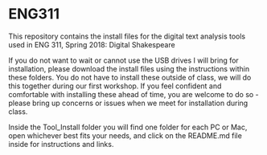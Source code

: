 # ENG311
This repository contains the install files for the digital text analysis tools used in ENG 311, Spring 2018:  Digital Shakespeare

If you do not want to wait or cannot use the USB drives I will bring for installation, please download the install files using the instructions within these folders.  You do not have to install these outside of class, we will do this together during our first workshop.  If you feel confident and comfortable with installing these ahead of time, you are welcome to do so - please bring up concerns or issues when we meet for installation during class.

Inside the Tool_Install folder you will find one folder for each PC or Mac, open whichever best fits your needs, and click on the README.md file inside for instructions and links.
